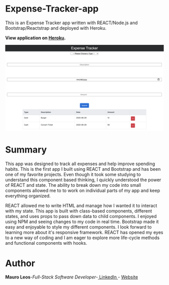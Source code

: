 
# Expense-Tracker-app
This is an Expense Tracker app written with REACT/Node.js and Bootstrap/Reactstrap and deployed with Heroku.

<strong>View application on <a href="https://expense-tracker-app01.herokuapp.com/"><b>Heroku</b></a>.</strong>

<img src="image/expense-tracker.png" alt="image">

# Summary
  
  This app was designed to track all expenses and help improve spending habits. This is the first app I built using REACT and Bootstrap and has been one of my favorite projects. Even though it took some studying to understand this component based thinking, I quickly understood the power of REACT and state. The ability to break down my code into small components allowed me to to work on individual parts of my app and keep everything organized.  
  
  REACT allowed me to write HTML and manage how I wanted it to interact with my state. This app is built with class-based components, different states, and uses props to pass down data to child components. I enjoyed using NPM and seeing changes to my code in real time. Bootstrap made it easy and enjoyable to style my different components. I look forward to learning more about it's responsive framework. REACT has opened my eyes to a new way of coding and I am eager to explore more life-cycle methods and functional components with hooks.
 
# Author
<strong>Mauro Leos</strong>-<i>Full-Stack Software Developer</i>-<a href="https://www.linkedin.com/in/mauro-leos-b4103a11b/"> LinkedIn </a> - <a href="https:/https://www.mauroleos.com//">Website</a>

